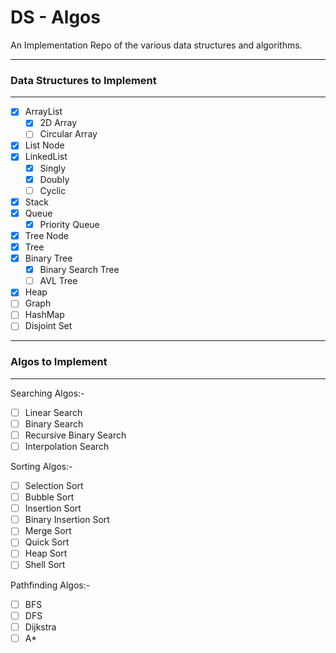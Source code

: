 # DS - Algos

An Implementation Repo of the various data structures and algorithms.

---
### Data Structures to Implement
---
- [X] ArrayList
  - [X] 2D Array
  - [ ] Circular Array
- [X] List Node
- [X] LinkedList
  - [X] Singly
  - [X] Doubly
  - [ ] Cyclic
- [X] Stack
- [X] Queue
  - [X] Priority Queue
- [X] Tree Node
- [X] Tree
- [X] Binary Tree
  - [X] Binary Search Tree
  - [ ] AVL Tree
- [X] Heap
- [ ] Graph
- [ ] HashMap
- [ ] Disjoint Set

---
### Algos to Implement
---
Searching Algos:-
- [ ] Linear Search
- [ ] Binary Search
- [ ] Recursive Binary Search
- [ ] Interpolation Search

Sorting Algos:-
- [ ] Selection Sort
- [ ] Bubble Sort
- [ ] Insertion Sort
- [ ] Binary Insertion Sort
- [ ] Merge Sort
- [ ] Quick Sort
- [ ] Heap Sort
- [ ] Shell Sort

Pathfinding Algos:-
- [ ] BFS
- [ ] DFS
- [ ] Dijkstra
- [ ] A*
